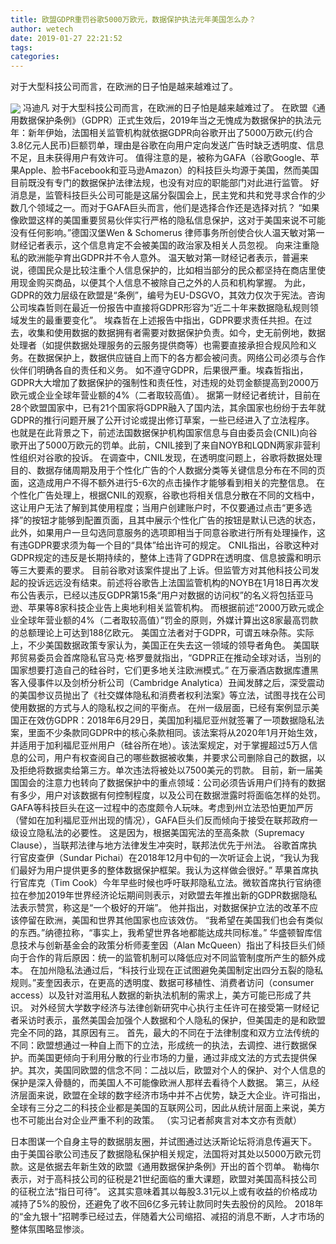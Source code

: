 ```yaml
---
title: 欧盟GDPR重罚谷歌5000万欧元，数据保护执法元年美国怎么办？
author: wetech
date: 2019-01-27 22:21:52
tags: 
categories: 
---
```

对于大型科技公司而言，在欧洲的日子怕是越来越难过了。
<!-- more -->
<img align="center" border="0" src="https://imgcdn.yicai.com/uppics/images/2019/01/ae6d4e5e704e338fecd62af20c881378.jpg" />
冯迪凡
对于大型科技公司而言，在欧洲的日子怕是越来越难过了。
在欧盟《通用数据保护条例》（GDPR）正式生效后，2019年当之无愧成为数据保护的执法元年：新年伊始，法国相关监管机构就依据GDPR向谷歌开出了5000万欧元(约合3.8亿元人民币)巨额罚单，理由是谷歌在向用户定向发送广告时缺乏透明度、信息不足，且未获得用户有效许可。
值得注意的是，被称为GAFA（谷歌Google、苹果Apple、脸书Facebook和亚马逊Amazon）的科技巨头均源于美国，然而美国目前既没有专门的数据保护法律法规，也没有对应的职能部门对此进行监管。
好消息是，监管科技巨头公司可能是这届分裂国会上，民主党和共和党寻求合作的少数几个领域之一。而对于GAFA巨头而言，他们是选择合作还是选择对抗？
“如果像欧盟这样的美国重要贸易伙伴实行严格的隐私信息保护，这对于美国来说不可能没有任何影响。”德国汉堡Wen & Schomerus 律师事务所创使合伙人温天敏对第一财经记者表示，这个信息肯定不会被美国的政治家及相关人员忽视。
向来注重隐私的欧洲能孕育出GDPR并不令人意外。
温天敏对第一财经记者表示，普遍来说，德国民众是比较注重个人信息保护的，比如相当部分的民众都坚持在商店里使用现金购买商品，以便其个人信息不被除自己之外的人员和机构掌握。
为此，GDPR的效力层级在欧盟是“条例”，编号为EU-DSGVO，其效力仅次于宪法。咨询公司埃森哲则在最近一份报告中直接将GDPR形容为“近二十年来数据隐私规则领域发生的最重要变化”。
埃森哲在上述报告中指出，GDPR要求责任共担。在过去，收集和使用数据的数据拥有者需要对数据保护负责。如今，史无前例地，数据处理者（如提供数据处理服务的云服务提供商等）也需要直接承担合规风险和义务。在数据保护上，数据供应链自上而下的各方都会被问责。网络公司必须与合作伙伴们明确各自的责任和义务。
如不遵守GDPR，后果很严重。埃森哲指出，GDPR大大增加了数据保护的强制性和责任性，对违规的处罚金额提高到2000万欧元或企业全球年营业额的4%（二者取较高值）。
据第一财经记者统计，目前在28个欧盟国家中，已有21个国家将GDPR融入了国内法，其余国家也纷纷于去年就GDPR的推行问题开展了公开讨论或提出修订草案，一些已经进入了立法程序。
也就是在此背景之下，前述法国数据保护机构国家信息与自由委员会(CNIL)向谷歌开出了5000万欧元的罚单。此前，CNIL接到了来自NOYB和LQDN两家非营利性组织对谷歌的投诉。
在调查中，CNIL发现，在透明度问题上，谷歌将数据处理目的、数据存储周期及用于个性化广告的个人数据分类等关键信息分布在不同的页面，这造成用户不得不额外进行5-6次的点击操作才能够看到相关的完整信息。
在个性化广告处理上，根据CNIL的观察，谷歌也将相关信息分散在不同的文档中，这让用户无法了解到其使用程度；当用户创建账户时，不仅要通过点击“更多选择”的按钮才能够到配置页面，且其中展示个性化广告的按钮是默认已选的状态，此外，如果用户一旦勾选同意服务的选项即相当于同意谷歌进行所有处理操作，这有违GDPR要求须为每一个目的“具体”给出许可的规定。
CNIL指出，谷歌这种对GDPR规定的违反是长期持续的，整体上违背了GDPR在透明度、信息披露和明示等三大要素的要求。
目前谷歌对该案件提出了上诉。但监管方对其他科技公司发起的投诉远远没有结束。前述将谷歌告上法国监管机构的NOYB在1月18日再次发布公告表示，已经以违反GDPR第15条“用户对数据的访问权”的名义将包括亚马逊、苹果等8家科技企业告上奥地利相关监管机构。
而根据前述“2000万欧元或企业全球年营业额的4%（二者取较高值）”罚金的原则，外媒计算出这8家最高罚款的总额理论上可达到188亿欧元。
美国立法者对于GDPR，可谓五味杂陈。实际上，不少美国数据政策专家认为，美国正在失去这一领域的领导者角色。
美国联邦贸易委员会首席隐私官马克·格罗曼就指出，“GDPR正在推动全球对话，当别的国家想要打造自己的硅谷时，它们更多地关注欧洲模式。”
在万豪酒店数据库遭黑客入侵事件以及剑桥分析公司（Cambridge Analytica）丑闻发酵之后，深受震动的美国参议员抛出了《社交媒体隐私和消费者权利法案》等立法，试图寻找在公司使用数据的方式与人的隐私权之间的平衡点。
在州一级层面，已经有案例显示美国正在效仿GDPR：2018年6月29日，美国加利福尼亚州就签署了一项数据隐私法案，里面不少条款同GDPR中的核心条款相同。该法案将从2020年1月开始生效，并适用于加利福尼亚州用户（硅谷所在地）。该法案规定，对于掌握超过5万人信息的公司，用户有权查阅自己的哪些数据被收集，并要求公司删除自己的数据，以及拒绝将数据卖给第三方。单次违法将被处以7500美元的罚款。
目前，新一届美国国会的注意力也转向了数据保护中的重点领域：公司必须告诉用户们持有的数据有多少，用户对该数据有何控制程度，以及公司在数据泄露时将面临怎样的处罚。
GAFA等科技巨头在这一过程中的态度颇令人玩味。考虑到州立法恐怕更加严厉（譬如在加利福尼亚州出现的情况），GAFA巨头们反而倾向于接受在联邦政府一级设立隐私法的必要性。
这是因为，根据美国宪法的至高条款（Supremacy Clause），当联邦法律与地方法律发生冲突时，联邦法优先于州法。
谷歌首席执行官皮查伊（Sundar Pichai）在2018年12月中旬的一次听证会上说，“我认为我们最好为用户提供更多的整体数据保护框架。我认为这样做会很好。”
苹果首席执行官库克（Tim Cook）今年早些时候也呼吁联邦隐私立法。微软首席执行官纳德拉在参加2019年世界经济论坛期间则表示，对欧盟去年推出新的GDPR数据隐私法表示赞赏，称这是“一个极好的开端”。
他并指出，对数据保护立法的改革不应该停留在欧洲，美国和世界其他国家也应该效仿。
“我希望在美国我们也会有类似的东西。”纳德拉称，“事实上，我希望世界各地都能达成共同标准。”
华盛顿智库信息技术与创新基金会的政策分析师麦奎因（Alan McQueen）指出了科技巨头们倾向于合作的背后原因：统一的监管机制可以降低应对不同监管制度所产生的额外成本。
在加州隐私法通过后，“科技行业现在正试图避免美国制定出四分五裂的隐私规则。”麦奎因表示，在更高的透明度、数据可移植性、消费者访问（consumer access）以及针对滥用私人数据的新执法机制的需求上，美方可能已形成了共识。
对外经贸大学数字经济与法律创新研究中心执行主任许可在接受第一财经记者采访时表示，虽然美国会加强个人数据和个人隐私的保护，但美国走的是和欧盟完全不同的路，其原因有三。
首先，最大的不同在于法律制度和双方立法传统的不同：欧盟想通过一种自上而下的立法，形成统一的执法，去调控、进行数据保护。而美国更倾向于利用分散的行业市场的力量，通过非成文法的方式去提供保护。其次，美国同欧盟的信念不同：二战以后，欧盟对个人的保护、对个人信息的保护是深入骨髓的，而美国人不可能像欧洲人那样去看待个人数据。
第三，从经济层面来说，欧盟在全球的数字经济市场中并不占优势，缺乏大企业。许可指出，全球有三分之二的科技企业都是美国的互联网公司，因此从统计层面上来说，美方也不可能出台对企业严重不利的政策。
（实习记者郝爽言对本文亦有贡献）
 
 
日本图谋一个自身主导的数据朋友圈，并试图通过达沃斯论坛将消息传遍天下。
由于美国谷歌公司违反了数据隐私保护相关规定，法国将对其处以5000万欧元罚款。这是依据去年新生效的欧盟《通用数据保护条例》开出的首个罚单。
勒梅尔表示，对于高科技公司的征税是21世纪面临的重大课题，欧盟对美国高科技公司的征税立法“指日可待”。
这其实意味着其以每股3.31元以上或有收益的价格成功减持了5%的股份，还避免了收不回6亿多元转让款同时失去股份的风险。
2018年的“金九银十”招聘季已经过去，伴随着大公司缩招、减招的消息不断，人才市场的整体氛围略显惨淡。
